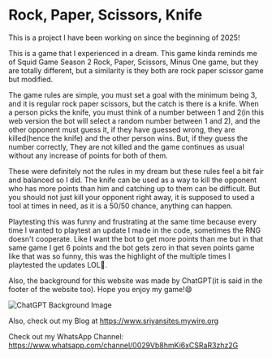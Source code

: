 # Rock, Paper, Scissors, Knife

This is a project I have been working on since the beginning of 2025!

This is a game that I experienced in a dream. This game kinda reminds me of Squid Game Season 2 Rock, Paper, Scissors, Minus One game, but they are totally different, but a similarity is they both are rock paper scissor game but modified.

The game rules are simple, you must set a goal with the minimum being 3, and it is regular rock paper scissors, but the catch is there is a knife. When a person picks the knife, you must think of a number between 1 and 2(in this web version the bot will select a random number between 1 and 2), and the other opponent must guess it, if they have guessed wrong, they are killed(hence the knife) and the other person wins. But, if they guess the number correctly, They are not killed and the game continues as usual without any increase of points for both of them.

These were definitely not the rules in my dream but these rules feel a bit fair and balanced so I did. The knife can be used as a way to kill the opponent who has more points than him and catching up to them can be difficult. But you should not just kill your opponent right away, it is supposed to used a tool at times in need, as it is a 50/50 chance, anything can happen.

Playtesting this was funny and frustrating at the same time because every time I wanted to playtest an update I made in the code, sometimes the RNG doesn't cooperate. Like I want the bot to get more points than me but in that same game I get 6 points and the bot gets zero in that seven points game like that was so funny, this was the highlight of the multiple times I playtested the updates LOL🤣.

Also, the background for this website was made by ChatGPT(it is said in the footer of the website too). Hope you enjoy my game!😄

![ChatGPT Background Image](https://res.cloudinary.com/dhhmanp00/image/upload/v1737723766/background_pojyby.webp "Background Image generated by ChatGPT.")

Also, check out my Blog at https://www.sriyansites.mywire.org

Check out my WhatsApp Channel: https://www.whatsapp.com/channel/0029Vb8hmKi6xCSRaR3zhz2G

